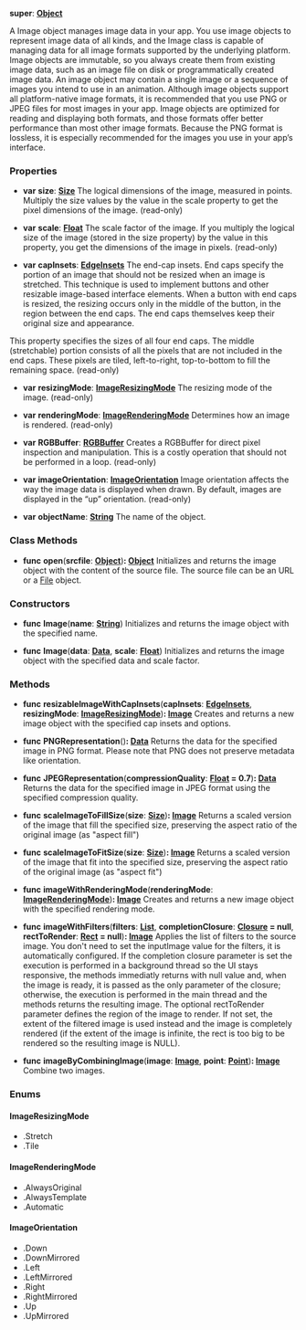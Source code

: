 **super**: **[Object](../gravity/object.md)**

A Image object manages image data in your app. You use image objects to represent image data of all kinds, and the Image class is capable of managing data for all image formats supported by the underlying platform. Image objects are immutable, so you always create them from existing image data, such as an image file on disk or programmatically created image data. An image object may contain a single image or a sequence of images you intend to use in an animation. Although image objects support all platform-native image formats, it is recommended that you use PNG or JPEG files for most images in your app. Image objects are optimized for reading and displaying both formats, and those formats offer better performance than most other image formats. Because the PNG format is lossless, it is especially recommended for the images you use in your app’s interface.



### Properties

* **var** **size**: **[Size](Size.md)**
The logical dimensions of the image, measured in points. Multiply the size values by the value in the scale property to get the pixel dimensions of the image. \(read-only\)

* **var** **scale**: **[Float](../gravity/float.md)**
The scale factor of the image. If you multiply the logical size of the image (stored in the size property) by the value in this property, you get the dimensions of the image in pixels. \(read-only\)

* **var** **capInsets**: **[EdgeInsets](EdgeInsets.md)**
The end-cap insets. End caps specify the portion of an image that should not be resized when an image is stretched. This technique is used to implement buttons and other resizable image-based interface elements. When a button with end caps is resized, the resizing occurs only in the middle of the button, in the region between the end caps. The end caps themselves keep their original size and appearance.

This property specifies the sizes of all four end caps. The middle (stretchable) portion consists of all the pixels that are not included in the end caps. These pixels are tiled, left-to-right, top-to-bottom to fill the remaining space. \(read-only\)

* **var** **resizingMode**: **<a href="#_enum_ImageResizingMode">ImageResizingMode</a>**
The resizing mode of the image. \(read-only\)

* **var** **renderingMode**: **<a href="#_enum_ImageRenderingMode">ImageRenderingMode</a>**
Determines how an image is rendered. \(read-only\)

* **var** **RGBBuffer**: **[RGBBuffer](RGBBuffer.md)**
Creates a RGBBuffer for direct pixel inspection and manipulation. This is a costly operation that should not be performed in a loop. \(read-only\)

* **var** **imageOrientation**: **<a href="#_enum_ImageOrientation">ImageOrientation</a>**
Image orientation affects the way the image data is displayed when drawn. By default, images are displayed in the “up” orientation. \(read-only\)

* **var** **objectName**: **[String](../gravity/string.md)**
The name of the object.



### Class Methods

* **func** **open**(**srcfile**: **[Object](../gravity/object.md)**)<strong>: [Object](../gravity/object.md)</strong> 
Initializes and returns the image object with the content of the source file. The source file can be an URL or a <a href="File.html">File</a> object.



### Constructors

* **func** **Image**(**name**: **[String](../gravity/string.md)**)
Initializes and returns the image object with the specified name.

* **func** **Image**(**data**: **[Data](Data.md)**, **scale**: **[Float](../gravity/float.md)**)
Initializes and returns the image object with the specified data and scale factor. 



### Methods

* **func** **resizableImageWithCapInsets**(**capInsets**: **[EdgeInsets](EdgeInsets.md)**, **resizingMode**: **<a href="#_enum_ImageResizingMode">ImageResizingMode</a>**)<strong>: [Image](Image.md)</strong> 
Creates and returns a new image object with the specified cap insets and options.

* **func** **PNGRepresentation**()<strong>: [Data](Data.md)</strong> 
Returns the data for the specified image in PNG format. Please note that PNG does not preserve metadata like orientation.

* **func** **JPEGRepresentation**(**compressionQuality**: **[Float](../gravity/float.md) = 0.7**)<strong>: [Data](Data.md)</strong> 
Returns the data for the specified image in JPEG format using the specified compression quality.

* **func** **scaleImageToFillSize**(**size**: **[Size](Size.md)**)<strong>: [Image](Image.md)</strong> 
Returns a scaled version of the image that fill the specified size, preserving the aspect ratio of the original image (as "aspect fill")

* **func** **scaleImageToFitSize**(**size**: **[Size](Size.md)**)<strong>: [Image](Image.md)</strong> 
Returns a scaled version of the image that fit into the specified size, preserving the aspect ratio of the original image (as "aspect fit")

* **func** **imageWithRenderingMode**(**renderingMode**: **<a href="#_enum_ImageRenderingMode">ImageRenderingMode</a>**)<strong>: [Image](Image.md)</strong> 
Creates and returns a new image object with the specified rendering mode.

* **func** **imageWithFilters**(**filters**: **[List](../gravity/list.md)**, **completionClosure**: **<a href="../gravity/closure.html" data-toggle="popover" data-trigger="hover" title="completionClosure (image: Image)" data-content="The completionClosure closure, if set, is executed in a background thread so the UI stays responsive and, when the image is ready, it is passed as the only parameter of the closure.">Closure</a> = null**, **rectToRender**: **[Rect](Rect.md) = null**)<strong>: [Image](Image.md)</strong> 
Applies the list of filters to the source image. You don't need to set the inputImage value for the filters, it is automatically configured. If the completion closure parameter is set the execution is performed in a background thread so the UI stays responsive, the methods immediatly returns with null value and, when the image is ready, it is passed as the only parameter of the closure; otherwise, the execution is performed in the main thread and the methods returns the resulting image. The optional rectToRender parameter defines the region of the image to render. If not set, the extent of the filtered image is used instead and the image is completely rendered (if the extent of the image is infinite, the rect is too big to be rendered so the resulting image is NULL).

* **func** **imageByCombiningImage**(**image**: **[Image](Image.md)**, **point**: **[Point](Point.md)**)<strong>: [Image](Image.md)</strong> 
Combine two images.





### Enums

<div id="_enum_ImageResizingMode"></div>

#### ImageResizingMode
 * .Stretch
 * .Tile

<div id="_enum_ImageRenderingMode"></div>

#### ImageRenderingMode
 * .AlwaysOriginal
 * .AlwaysTemplate
 * .Automatic

<div id="_enum_ImageOrientation"></div>

#### ImageOrientation
 * .Down
 * .DownMirrored
 * .Left
 * .LeftMirrored
 * .Right
 * .RightMirrored
 * .Up
 * .UpMirrored



